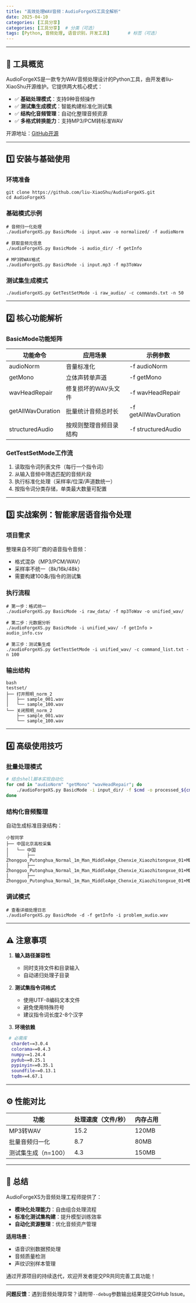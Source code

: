 ```yaml
---
title: "高效处理WAV音频：AudioForgeXS工具全解析"
date: 2025-04-10
categories: [工具分享]
categories: [工具分享]  # 分类（可选）
tags: [Python, 音频处理, 语音识别，开发工具]       # 标签（可选）
---
```



------

## 📌 工具概览

AudioForgeXS是一款专为WAV音频处理设计的Python工具，由开发者liu-XiaoShu开源维护。它提供两大核心模式：

- ✅ **基础处理模式**：支持9种音频操作
- ✅ **测试集生成模式**：智能构建标准化测试集
- ✅ **结构化音频管理**：自动化整理音频资源
- ✅ **多格式转换能力**：支持MP3/PCM转标准WAV

开源地址：[GitHub开源](https://github.com/liu-XiaoShu/AudioForgeXS)

------

## 1️⃣ 安装与基础使用

### 环境准备

```shell
git clone https://github.com/liu-XiaoShu/AudioForgeXS.git
cd AudioForgeXS
```

### 基础模式示例

```shell
# 音频归一化处理
./audioForgeXS.py BasicMode -i input.wav -o normalized/ -f audioNorm

# 获取音频元信息
./audioForgeXS.py BasicMode -i audio_dir/ -f getInfo

# MP3转WAV格式
./audioForgeXS.py BasicMode -i input.mp3 -f mp3ToWav
```

### 测试集生成模式

```shell
./audioForgeXS.py GetTestSetMode -i raw_audio/ -c commands.txt -n 50
```

------

## 2️⃣ 核心功能解析

### BasicMode功能矩阵

| 功能命令          | 应用场景               | 示例参数             |
| ----------------- | ---------------------- | -------------------- |
| audioNorm         | 音量标准化             | -f audioNorm         |
| getMono           | 立体声转单声道         | -f getMono           |
| wavHeadRepair     | 修复损坏的WAV头文件    | -f wavHeadRepair     |
| getAllWavDuration | 批量统计音频总时长     | -f getAllWavDuration |
| structuredAudio   | 按规则整理音频目录结构 | -f structuredAudio   |

### GetTestSetMode工作流

1. 读取指令词列表文件（每行一个指令词）
2. 从输入音频中筛选匹配的音频片段
3. 执行标准化处理（采样率/位深/声道数统一）
4. 按指令词分类存储，单类最大数量可配置

------

## 3️⃣ 实战案例：智能家居语音指令处理

### 项目需求

整理来自不同厂商的语音指令音频：

- 格式混杂（MP3/PCM/WAV）
- 采样率不统一（8k/16k/48k）
- 需要构建100条/指令的测试集

### 执行流程

```shell
# 第一步：格式统一
./audioForgeXS.py BasicMode -i raw_data/ -f mp3ToWav -o unified_wav/

# 第二步：元数据分析
./audioForgeXS.py BasicMode -i unified_wav/ -f getInfo > audio_info.csv

# 第三步：测试集生成
./audioForgeXS.py GetTestSetMode -i unified_wav/ -c command_list.txt -n 100
```

### 输出结构

```shell
bash
testset/
├── 打开照明_norm_2
│   ├── sample_001.wav
│   └── sample_100.wav
└── 关闭照明_norm_2
    ├── sample_001.wav
    └── sample_100.wav
```

------

## 4️⃣ 高级使用技巧

### 批量处理模式

```bash
# 结合shell脚本实现自动化
for cmd in "audioNorm" "getMono" "wavHeadRepair"; do
    ./audioForgeXS.py BasicMode -i input_dir/ -f $cmd -o processed_${cmd}/
done
```

### 结构化音频整理

自动生成标准目录结构：

```shell
小智同学
├── 中国北京高校采集
│   └── 中国
│       ├── Zhongguo_Putonghua_Normal_1m_Man_MiddleAge_Chenxie_Xiaozhitongxue_01+MD5+19d2a391e410b756fcf64a46ca664b42.wav
│       ├── Zhongguo_Putonghua_Normal_1m_Man_MiddleAge_Chenxie_Xiaozhitongxue_01+MD5+21012bb43007a22a4e1e28633c1d9d8d.wav
│       ├── Zhongguo_Putonghua_Normal_1m_Man_MiddleAge_Chenxie_Xiaozhitongxue_01+MD5+2f8c8e66f7d5dd72f3523ca3821183ae.wav

```

### 调试模式

```shell
# 查看详细处理日志
./audioForgeXS.py BasicMode -d -f getInfo -i problem_audio.wav
```

------

## ⚠️ 注意事项

1. **输入路径兼容性**

   - 同时支持文件和目录输入
   - 自动递归处理子目录

2. **测试集指令词格式**

   - 使用UTF-8编码文本文件
   - 避免使用特殊符号
   - 建议指令词长度2-8个汉字

3. **环境依赖**

  ```bash
   # 必需库
	chardet==3.0.4
	colorama==0.4.3
	numpy==1.24.4
	pydub==0.25.1
	pypinyin==0.35.1
	soundfile==0.13.1
	tqdm==4.67.1

   ```

------

## ⚙️ 性能对比

| 功能                | 处理速度（文件/秒） | 内存占用 |
| ------------------- | ------------------- | -------- |
| MP3转WAV            | 15.2                | 120MB    |
| 批量音频归一化      | 8.7                 | 80MB     |
| 测试集生成（n=100） | 4.3                 | 150MB    |

------

## 🌟 总结

AudioForgeXS为音频处理工程师提供了：

- **模块化处理能力**：自由组合处理流程
- **标准化测试集构建**：提升模型训练效率
- **自动化资源整理**：优化音频资产管理

**适用场景**：

- 语音识别数据预处理
- 音频质量检测
- 声纹识别样本管理

通过开源项目的持续迭代，欢迎开发者提交PR共同完善工具功能！

------

**问题反馈**：遇到音频处理异常？请附带`--debug`参数输出结果提交GitHub Issue。
